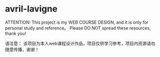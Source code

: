 # avril-lavigne

ATTENTION:
This project is my WEB COURSE DESIGN, and it is only for personal study and reference。
Please DO NOT spread these resources, thank you!

请注意：
该项目为本人web课程设计作品，项目仅供学习参考，项目内资源请勿随意传播，谢谢！
